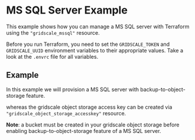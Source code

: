 # MS SQL Server Example

This example shows how you can manage a MS SQL server with Terraform using the `"gridscale_mssql"` resource.

Before you run Terraform, you need to set the `GRIDSCALE_TOKEN` and `GRIDSCALE_UUID` environment variables to their appropriate values. Take a look at the `.envrc` file for all variables.

## Example

In this example we will provision a MS SQL server with backup-to-object-storage feature.

whereas the gridscale object storage access key can be created via `"gridscale_object_storage_accesskey"` resource.

**Note**: a bucket must be created in your gridscale object storage before enabling backup-to-object-storage feature of a MS SQL server.